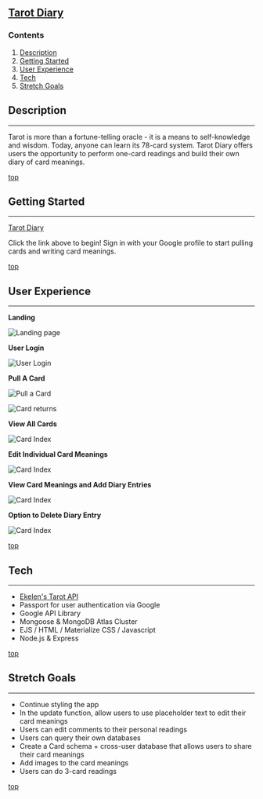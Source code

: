 ## [**Tarot Diary**](http://readtarot.herokuapp.com)

### <a name="home"></a> **Contents**
1. [Description](#desc)
2. [Getting Started](#start)
3. [User Experience](#ui) 
4. [Tech](#tech)
5. [Stretch Goals](#stretch)

## <a name="desc"></a> **Description**
________________

Tarot is more than a fortune-telling oracle - it is a means to self-knowledge and wisdom. Today, anyone can learn its 78-card system. Tarot Diary offers users the opportunity to perform one-card readings and build their own diary of card meanings.

[top](#home)

## <a name="start"></a> **Getting Started**
________________

[Tarot Diary](http://readtarot.herokuapp.com)

Click the link above to begin! Sign in with your Google profile to start pulling cards and writing card meanings.

[top](#home)

## <a name="ui"></a> **User Experience**
________________

**Landing**

![Landing page](./public/images/UI/0.png)

**User Login**

![User Login](./public/images/ui/1.png)

**Pull A Card**

![Pull a Card](./public/images/ui/2.png)

![Card returns](./public/images/ui/3.png)

**View All Cards**

![Card Index](./public/images/ui/4.png)

**Edit Individual Card Meanings**

![Card Index](./public/images/ui/5.png)

**View Card Meanings and Add Diary Entries**

![Card Index](./public/images/ui/6.png)

**Option to Delete Diary Entry**

![Card Index](./public/images/ui/7.png)

[top](#home)

## <a name="tech"></a> **Tech**
________________

* [Ekelen's Tarot API](https://github.com/ekelen/tarot-api)
* Passport for user authentication via Google
* Google API Library
* Mongoose & MongoDB Atlas Cluster
* EJS / HTML / Materialize CSS / Javascript
* Node.js & Express

[top](#home)

## <a name="stretch"></a> **Stretch Goals**
________________

* Continue styling the app
* In the update function, allow users to use placeholder text to edit their card meanings
* Users can edit comments to their personal readings
* Users can query their own databases
* Create a Card schema + cross-user database that allows users to share their card meanings
* Add images to the card meanings
* Users can do 3-card readings

[top](#home)